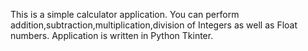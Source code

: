 This is a simple calculator application. You can perform addition,subtraction,multiplication,division of Integers as well as Float numbers.
Application is written in Python Tkinter.
